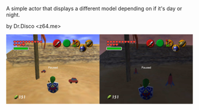 A simple actor that displays a different model depending on if it's day or night.

by Dr.Disco <z64.me>

![preview.jpg](preview.jpg)
